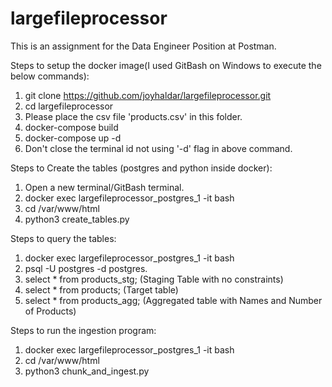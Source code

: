 # largefileprocessor
This is an assignment for the Data Engineer Position at Postman.


Steps to setup the docker image(I used GitBash on Windows to execute the below commands):

1) git clone https://github.com/joyhaldar/largefileprocessor.git
2) cd largefileprocessor
3) Please place the csv file 'products.csv' in this folder.
4) docker-compose build
5) docker-compose up -d
6) Don't close the terminal id not using '-d' flag in above command.


Steps to Create the tables (postgres and python inside docker):

1) Open a new terminal/GitBash terminal.
2) docker exec largefileprocessor_postgres_1 -it bash
3) cd /var/www/html
4) python3 create_tables.py


Steps to query the tables:

1) docker exec largefileprocessor_postgres_1 -it bash
2) psql -U postgres -d postgres.
3) select * from products_stg;  (Staging Table with no constraints)
4) select * from products;  (Target table)
5) select * from products_agg;  (Aggregated table with Names and Number of Products)


Steps to run the ingestion program:

1) docker exec largefileprocessor_postgres_1 -it bash
2) cd /var/www/html
3) python3 chunk_and_ingest.py














